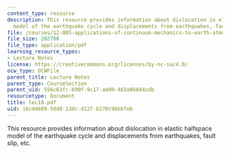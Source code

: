 ```yaml
---
content_type: resource
description: This resource provides information about dislocation in elastic halfspace
  model of the earthquake cycle and displacements from earthquakes, fault slip, etc.
file: /courses/12-005-applications-of-continuum-mechanics-to-earth-atmospheric-and-planetary-sciences-spring-2006/16cd468950d813dcd12fb170c96bbfeb_lec18.pdf
file_size: 202708
file_type: application/pdf
learning_resource_types:
- Lecture Notes
license: https://creativecommons.org/licenses/by-nc-sa/4.0/
ocw_type: OCWFile
parent_title: Lecture Notes
parent_type: CourseSection
parent_uid: 556c63fc-b90f-9c17-add0-463a86844cdb
resourcetype: Document
title: lec18.pdf
uid: 16cd4689-50d8-13dc-d12f-b170c96bbfeb
---
```

This resource provides information about dislocation in elastic halfspace model of the earthquake cycle and displacements from earthquakes, fault slip, etc.